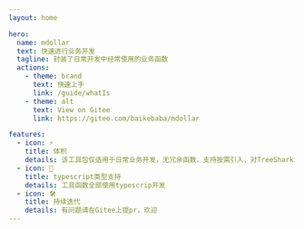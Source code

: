 ```yaml
---
layout: home

hero:
  name: mdollar
  text: 快速进行业务开发
  tagline: 封装了日常开发中经常使用的业务函数
  actions:
    - theme: brand
      text: 快速上手
      link: /guide/whatIs
    - theme: alt
      text: View on Gitee
      link: https://gitee.com/baikebaba/mdollar

features:
  - icon: ⚡️
    title: 体积
    details: 该工具包仅适用于日常业务开发，无冗余函数，支持按需引入，对TreeSharking友好
  - icon: 🖖
    title: typescript类型支持
    details: 工具函数全部使用typescrip开发
  - icon: 🛠️
    title: 持续迭代
    details: 有问题请在Gitee上提pr，欢迎
---
```


<style>
    :root {
  --vp-home-hero-name-color: transparent;
  --vp-home-hero-name-background: -webkit-linear-gradient(120deg, #bd34fe, #41d1ff);
}
</style>
